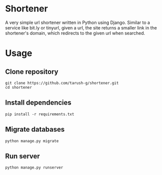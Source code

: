 # Shortener
A very simple url shortener written in Python using Django. Similar to a service like bit.ly or tinyurl, given a url, the site returns a smaller link in the shortener's domain, which redirects to the given url when searched. 

# Usage
## Clone repository
```
git clone https://github.com/tarush-g/shortener.git
cd shortener
```
## Install dependencies
```
pip install -r requirements.txt
```
## Migrate databases
```
python manage.py migrate
```
## Run server
```
python manage.py runserver
```




